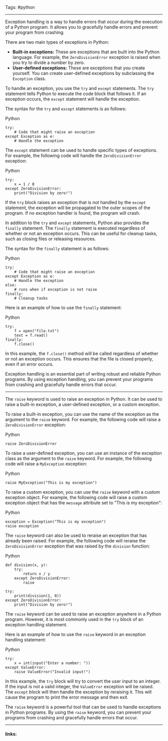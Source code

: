 
Tags: #python 

------------------------------------------
Exception handling is a way to handle errors that occur during the execution of a Python program. It allows you to gracefully handle errors and prevent your program from crashing.

There are two main types of exceptions in Python:

- **Built-in exceptions:** These are exceptions that are built into the Python language. For example, the `ZeroDivisionError` exception is raised when you try to divide a number by zero.
- **User-defined exceptions:** These are exceptions that you create yourself. You can create user-defined exceptions by subclassing the `Exception` class.

To handle an exception, you use the `try` and `except` statements. The `try` statement tells Python to execute the code block that follows it. If an exception occurs, the `except` statement will handle the exception.

The syntax for the `try` and `except` statements is as follows:

Python

```
try:
    # Code that might raise an exception
except Exception as e:
    # Handle the exception
```

The `except` statement can be used to handle specific types of exceptions. For example, the following code will handle the `ZeroDivisionError` exception:

Python

```
try:
    x = 1 / 0
except ZeroDivisionError:
    print("Division by zero!")
```

If the `try` block raises an exception that is not handled by the `except` statement, the exception will be propagated to the outer scopes of the program. If no exception handler is found, the program will crash.

In addition to the `try` and `except` statements, Python also provides the `finally` statement. The `finally` statement is executed regardless of whether or not an exception occurs. This can be useful for cleanup tasks, such as closing files or releasing resources.

The syntax for the `finally` statement is as follows:

Python

```
try:
    # Code that might raise an exception
except Exception as e:
    # Handle the exception
else:
	# runs when if exception is not raise
finally:
    # Cleanup tasks
```

Here is an example of how to use the `finally` statement:

Python

```
try:
    f = open("file.txt")
    text = f.read()
finally:
    f.close()
```

In this example, the `f.close()` method will be called regardless of whether or not an exception occurs. This ensures that the file is closed properly, even if an error occurs.

Exception handling is an essential part of writing robust and reliable Python programs. By using exception handling, you can prevent your programs from crashing and gracefully handle errors that occur.

---------
The `raise` keyword is used to raise an exception in Python. It can be used to raise a built-in exception, a user-defined exception, or a custom exception.

To raise a built-in exception, you can use the name of the exception as the argument to the `raise` keyword. For example, the following code will raise a `ZeroDivisionError` exception:

Python

```
raise ZeroDivisionError
```

To raise a user-defined exception, you can use an instance of the exception class as the argument to the `raise` keyword. For example, the following code will raise a `MyException` exception:

Python

```
raise MyException("This is my exception")
```

To raise a custom exception, you can use the `raise` keyword with a custom exception object. For example, the following code will raise a custom exception object that has the `message` attribute set to "This is my exception":

Python

```
exception = Exception("This is my exception")
raise exception
```

The `raise` keyword can also be used to reraise an exception that has already been raised. For example, the following code will reraise the `ZeroDivisionError` exception that was raised by the `division` function:

Python

```
def division(x, y):
    try:
        return x / y
    except ZeroDivisionError:
        raise

try:
    print(division(1, 0))
except ZeroDivisionError:
    print("Division by zero!")
```

The `raise` keyword can be used to raise an exception anywhere in a Python program. However, it is most commonly used in the `try` block of an exception handling statement.

Here is an example of how to use the `raise` keyword in an exception handling statement:

Python

```
try:
    x = int(input("Enter a number: "))
except ValueError:
    raise ValueError("Invalid input!")
```

In this example, the `try` block will try to convert the user input to an integer. If the input is not a valid integer, the `ValueError` exception will be raised. The `except` block will then handle the exception by reraising it. This will cause the program to print the error message and then exit.

The `raise` keyword is a powerful tool that can be used to handle exceptions in Python programs. By using the `raise` keyword, you can prevent your programs from crashing and gracefully handle errors that occur.


---------------------
#### links:
